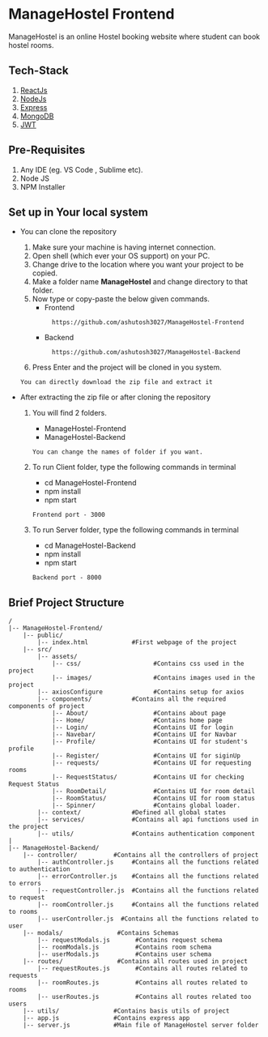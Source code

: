 # ManageHostel Frontend

ManageHostel is an online Hostel booking website where student can book hostel rooms.

## Tech-Stack
1. [ReactJs](https://reactjs.org/)
2. [NodeJs](https://nodejs.org/en/about/)
3. [Express](https://expressjs.com/)
4. [MongoDB](https://www.mongodb.com/)
5. [JWT](https://jwt.io/introduction)

## Pre-Requisites

1. Any IDE (eg. VS Code , Sublime etc).
2. Node JS
3. NPM Installer

## Set up in Your local system

- You can clone the repository

  1. Make sure your machine is having internet connection.
  2. Open shell (which ever your OS support) on your PC.
  3. Change drive to the location where you want your project to be copied.
  4. Make a folder name **ManageHostel** and change directory to that folder.
  5. Now type or copy-paste the below given commands.
      - Frontend
        ```
          https://github.com/ashutosh3027/ManageHostel-Frontend
        ```
      - Backend
        ```
          https://github.com/ashutosh3027/ManageHostel-Backend
        ```
  6. Press Enter and the project will be cloned in you system.

  ```You can directly download the zip file and extract it```

- After extracting the zip file or after cloning the repository

  1. You will find 2 folders.
      - ManageHostel-Frontend
      - ManageHostel-Backend
      
      ```You can change the names of folder if you want.```
   2. To run Client folder, type the following commands in terminal
      - cd ManageHostel-Frontend
      - npm install
      - npm start
      
      ```Frontend port - 3000```
  3. To run Server folder, type the following commands in terminal
      - cd ManageHostel-Backend
      - npm install
      - npm start
      
      ```Backend port - 8000```


## Brief Project Structure

```
/
|-- ManageHostel-Frontend/		
    |-- public/
        |-- index.html            #First webpage of the project
    |-- src/
        |-- assets/ 
            |-- css/                    #Contains css used in the project
            |-- images/                 #Contains images used in the project
        |-- axiosConfigure              #Contains setup for axios
        |-- components/           #Contains all the required components of project
            |-- About/                  #Contains about page
            |-- Home/                   #Contains home page
            |-- Login/                  #Contains UI for login
            |-- Navebar/                #Contains UI for Navbar  
            |-- Profile/                #Contains UI for student's profile
            |-- Register/               #Contains UI for siginUp
            |-- requests/               #Contains UI for requesting rooms
            |-- RequestStatus/          #Contains UI for checking Request Status
            |-- RoomDetail/             #Contains UI for room detail
            |-- RoomStatus/             #Contains UI for room status
            |-- Spinner/                #Contains global loader.
        |-- context/              #Defined all global states
        |-- services/             #Contains all api functions used in the project
        |-- utils/                #Contains authentication component
|    
|-- ManageHostel-Backend/
    |-- controller/          #Contains all the controllers of project
        |-- authController.js     #Contains all the functions related to authentication
        |-- errorController.js    #Contains all the functions related to errors
        |-- requestController.js  #Contains all the functions related to request
        |-- roomController.js     #Contains all the functions related to rooms
        |-- userController.js  #Contains all the functions related to user
    |-- modals/               #Contains Schemas
        |-- requestModals.js       #Contains request schema
        |-- roomModals.js          #Contains room schema
        |-- userModals.js          #Contains user schema
    |-- routes/               #Contains all routes used in project
        |-- requestRoutes.js       #Contains all routes related to requests
        |-- roomRoutes.js          #Contains all routes related to rooms
        |-- userRoutes.js          #Contains all routes related too users
    |-- utils/               #Contains basis utils of project
    |-- app.js               #Contains express app
    |-- server.js            #Main file of ManageHostel server folder
```

